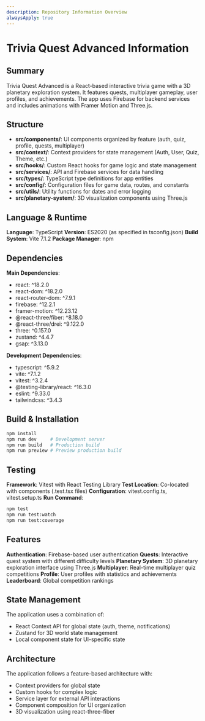 ```yaml
---
description: Repository Information Overview
alwaysApply: true
---
```


# Trivia Quest Advanced Information

## Summary
Trivia Quest Advanced is a React-based interactive trivia game with a 3D planetary exploration system. It features quests, multiplayer gameplay, user profiles, and achievements. The app uses Firebase for backend services and includes animations with Framer Motion and Three.js.

## Structure
- **src/components/**: UI components organized by feature (auth, quiz, profile, quests, multiplayer)
- **src/context/**: Context providers for state management (Auth, User, Quiz, Theme, etc.)
- **src/hooks/**: Custom React hooks for game logic and state management
- **src/services/**: API and Firebase services for data handling
- **src/types/**: TypeScript type definitions for app entities
- **src/config/**: Configuration files for game data, routes, and constants
- **src/utils/**: Utility functions for dates and error logging
- **src/planetary-system/**: 3D visualization components using Three.js

## Language & Runtime
**Language**: TypeScript
**Version**: ES2020 (as specified in tsconfig.json)
**Build System**: Vite 7.1.2
**Package Manager**: npm

## Dependencies
**Main Dependencies**:
- react: ^18.2.0
- react-dom: ^18.2.0
- react-router-dom: ^7.9.1
- firebase: ^12.2.1
- framer-motion: ^12.23.12
- @react-three/fiber: ^8.18.0
- @react-three/drei: ^9.122.0
- three: ^0.157.0
- zustand: ^4.4.7
- gsap: ^3.13.0

**Development Dependencies**:
- typescript: ^5.9.2
- vite: ^7.1.2
- vitest: ^3.2.4
- @testing-library/react: ^16.3.0
- eslint: ^9.33.0
- tailwindcss: ^3.4.3

## Build & Installation
```bash
npm install
npm run dev     # Development server
npm run build   # Production build
npm run preview # Preview production build
```

## Testing
**Framework**: Vitest with React Testing Library
**Test Location**: Co-located with components (.test.tsx files)
**Configuration**: vitest.config.ts, vitest.setup.ts
**Run Command**:
```bash
npm test
npm run test:watch
npm run test:coverage
```

## Features
**Authentication**: Firebase-based user authentication
**Quests**: Interactive quest system with different difficulty levels
**Planetary System**: 3D planetary exploration interface using Three.js
**Multiplayer**: Real-time multiplayer quiz competitions
**Profile**: User profiles with statistics and achievements
**Leaderboard**: Global competition rankings

## State Management
The application uses a combination of:
- React Context API for global state (auth, theme, notifications)
- Zustand for 3D world state management
- Local component state for UI-specific state

## Architecture
The application follows a feature-based architecture with:
- Context providers for global state
- Custom hooks for complex logic
- Service layer for external API interactions
- Component composition for UI organization
- 3D visualization using react-three-fiber